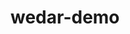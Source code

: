 # wedar-demo
<!DOCTYPE html>
<html>
    <head>
    <title>A-Frame 3D Basic Example</title>
    <script src="https://aframe.io/releases/1.7.0/aframe.min.js"></script>
    </head>
    <body>
        <a-scene>
          <a-box position="-1 1 -3" rotation="0 45 0" color="#c3d94b"></a-box>
          <a-sphere position="0 1.25 -5" radius="1.25" color="#4bd9a8"></a-sphere>
          <a-cylinder position="1 0.75 -3" radius="1.5" height="0.5" color="#d9a84b"></a-cylinder>
          <a-plane position="0 0 -4" rotation="-90 0 0" width="4" height="4" color="#4BC3D9"></a-plane>
          <a-sky color="#d9614b"></a-sky>
        </a-scene>
      </body>
</html>
